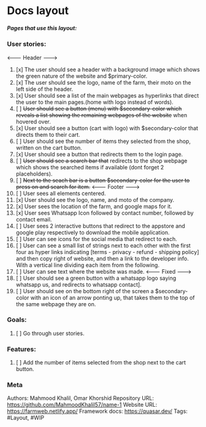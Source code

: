 # Docs layout

##### Pages that use this layout:

### User stories:

<--- Header --->

1. [x] The user should see a header with a background image which shows the green nature of the website and $primary-color.
2. [x] The user should see the logo, name of the farm, their moto on the left side of the header.
3. [x] User should see a list of the main webpages as hyperlinks that direct the user to the main pages.(home with logo instead of words).
4. [ ] ~~User should see a button (menu) with $secondary-color which reveals a list showing the remaining webpages of the website~~ when hovered over.
5. [x] User should see a button (cart with logo) with $secondary-color that directs them to their cart.
6. [ ] User should see the number of items they selected from the shop, written on the cart button.
7. [x] User should see a button that redirects them to the login page.
8. [ ] ~~User should see a search bar that~~ redirects to the shop webpage which shows the searched items if available (dont forget 2 placeholders).
9. [ ] ~~Next to the seach bar is a button $secondary-color for the user to press on and search for item.~~
       <--- Footer --->
10. [ ] User sees all elements centered.
11. [x] User should see the logo, name, and moto of the company.
12. [x] User sees the location of the farm, and google maps for it.
13. [x] User sees Whatsapp Icon followed by contact number, followed by contact email.
14. [ ] User sees 2 interactive buttons that redirect to the appstore and google play respectively to download the mobile application.
15. [ ] User can see icons for the social media that redirect to each.
16. [ ] User can see a small list of strings next to each other with the first four as hyper links indicating [terms - privacy - refund - shipping policy] and then copy right of website, and then a link to the developer info. With a vertical line dividing each item from the following.
17. [ ] User can see text where the website was made.
        <--- Fixed --->
18. [ ] User should see a green button with a whatsapp logo saying whatsapp us, and redirects to whatsapp contact].
19. [ ] User should see on the bottom right of the screen a $secondary-color with an icon of an arrow ponting up, that takes them to the top of the same webpage they are on.

### Goals:

1. [ ] Go through user stories.

### Features:

1. [ ] Add the number of items selected from the shop next to the cart button.

### Meta

Authors: Mahmood Khalil, Omar Khorshid
Repository URL: https://github.com/MahmoodKhalil57/name-1
Website URL: https://farmweb.netlify.app/
Framework docs: https://quasar.dev/
Tags: #Layout, #WIP

